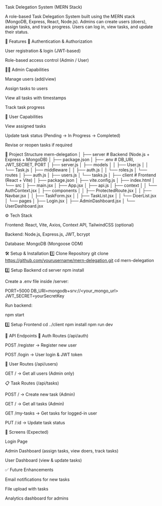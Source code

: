 Task Delegation System (MERN Stack)

A role-based Task Delegation System built using the MERN stack (MongoDB, Express, React, Node.js).
Admins can create users (doers), assign tasks, and track progress.
Users can log in, view tasks, and update their status.

🚀 Features
🔑 Authentication & Authorization

User registration & login (JWT-based)

Role-based access control (Admin / User)

👨‍💻 Admin Capabilities

Manage users (add/view)

Assign tasks to users

View all tasks with timestamps

Track task progress

🙋 User Capabilities

View assigned tasks

Update task status (Pending → In Progress → Completed)

Revise or reopen tasks if required

📂 Project Structure
mern-delegation
│
├── server                  # Backend (Node.js + Express + MongoDB)
│   ├── package.json
│   ├── .env                # DB_URI, JWT_SECRET, PORT
│   ├── server.js
│   ├── models
│   │   ├── User.js
│   │   └── Task.js
│   ├── middleware
│   │   ├── auth.js
│   │   └── roles.js
│   └── routes
│       ├── auth.js
│       ├── users.js
│       └── tasks.js
│
├── client                  # Frontend (React + Vite)
│   ├── package.json
│   ├── vite.config.js
│   ├── index.html
│   └── src
│       ├── main.jsx
│       ├── App.jsx
│       ├── api.js
│       ├── context
│       │   └── AuthContext.jsx
│       ├── components
│       │   ├── ProtectedRoute.jsx
│       │   ├── Navbar.jsx
│       │   ├── TaskForm.jsx
│       │   ├── TaskList.jsx
│       │   └── DoerList.jsx
│       └── pages
│           ├── Login.jsx
│           ├── AdminDashboard.jsx
│           └── UserDashboard.jsx

⚙️ Tech Stack

Frontend: React, Vite, Axios, Context API, TailwindCSS (optional)

Backend: Node.js, Express.js, JWT, bcrypt

Database: MongoDB (Mongoose ODM)

🛠️ Setup & Installation
1️⃣ Clone Repository
git clone https://github.com/yourusername/mern-delegation.git
cd mern-delegation

2️⃣ Setup Backend
cd server
npm install


Create a .env file inside /server:

PORT=5000
DB_URI=mongodb+srv://<your_mongo_url>
JWT_SECRET=yourSecretKey


Run backend:

npm start

3️⃣ Setup Frontend
cd ../client
npm install
npm run dev

📌 API Endpoints
🔐 Auth Routes (/api/auth)

POST /register → Register new user

POST /login → User login & JWT token

👤 User Routes (/api/users)

GET / → Get all users (Admin only)

📋 Task Routes (/api/tasks)

POST / → Create new task (Admin)

GET / → Get all tasks (Admin)

GET /my-tasks → Get tasks for logged-in user

PUT /:id → Update task status

📸 Screens (Expected)

Login Page

Admin Dashboard (assign tasks, view doers, track tasks)

User Dashboard (view & update tasks)

✅ Future Enhancements

Email notifications for new tasks

File upload with tasks

Analytics dashboard for admins
